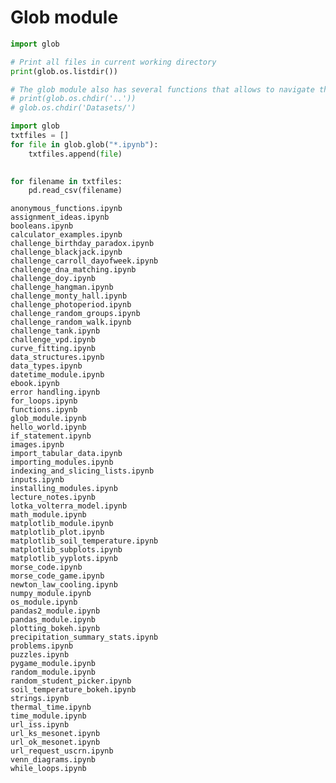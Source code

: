 
# Glob module


```python
import glob

# Print all files in current working directory
print(glob.os.listdir())

# The glob module also has several functions that allows to navigate the directory. 
# print(glob.os.chdir('..'))
# glob.os.chdir('Datasets/')


```


```python
import glob
txtfiles = []
for file in glob.glob("*.ipynb"):
    txtfiles.append(file)

    
for filename in txtfiles:
    pd.read_csv(filename)


```

    anonymous_functions.ipynb
    assignment_ideas.ipynb
    booleans.ipynb
    calculator_examples.ipynb
    challenge_birthday_paradox.ipynb
    challenge_blackjack.ipynb
    challenge_carroll_dayofweek.ipynb
    challenge_dna_matching.ipynb
    challenge_doy.ipynb
    challenge_hangman.ipynb
    challenge_monty_hall.ipynb
    challenge_photoperiod.ipynb
    challenge_random_groups.ipynb
    challenge_random_walk.ipynb
    challenge_tank.ipynb
    challenge_vpd.ipynb
    curve_fitting.ipynb
    data_structures.ipynb
    data_types.ipynb
    datetime_module.ipynb
    ebook.ipynb
    error handling.ipynb
    for_loops.ipynb
    functions.ipynb
    glob_module.ipynb
    hello_world.ipynb
    if_statement.ipynb
    images.ipynb
    import_tabular_data.ipynb
    importing_modules.ipynb
    indexing_and_slicing_lists.ipynb
    inputs.ipynb
    installing_modules.ipynb
    lecture_notes.ipynb
    lotka_volterra_model.ipynb
    math_module.ipynb
    matplotlib_module.ipynb
    matplotlib_plot.ipynb
    matplotlib_soil_temperature.ipynb
    matplotlib_subplots.ipynb
    matplotlib_yyplots.ipynb
    morse_code.ipynb
    morse_code_game.ipynb
    newton_law_cooling.ipynb
    numpy_module.ipynb
    os_module.ipynb
    pandas2_module.ipynb
    pandas_module.ipynb
    plotting_bokeh.ipynb
    precipitation_summary_stats.ipynb
    problems.ipynb
    puzzles.ipynb
    pygame_module.ipynb
    random_module.ipynb
    random_student_picker.ipynb
    soil_temperature_bokeh.ipynb
    strings.ipynb
    thermal_time.ipynb
    time_module.ipynb
    url_iss.ipynb
    url_ks_mesonet.ipynb
    url_ok_mesonet.ipynb
    url_request_uscrn.ipynb
    venn_diagrams.ipynb
    while_loops.ipynb

